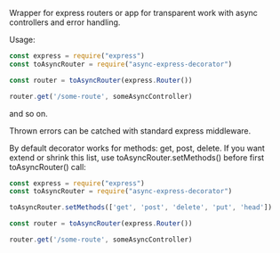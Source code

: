 Wrapper for express routers or app for transparent work with async controllers and error handling.

Usage:

```javascript
const express = require("express")
const toAsyncRouter = require("async-express-decorator")

const router = toAsyncRouter(express.Router())

router.get('/some-route', someAsyncController)
```

and so on.

Thrown errors can be catched with standard express middleware.

By default decorator works for methods: get, post, delete. If you want extend or shrink this list, use toAsyncRouter.setMethods() before first toAsyncRouter() call:

```javascript
const express = require("express")
const toAsyncRouter = require("async-express-decorator")

toAsyncRouter.setMethods(['get', 'post', 'delete', 'put', 'head'])

const router = toAsyncRouter(express.Router())

router.get('/some-route', someAsyncController)
```
